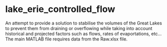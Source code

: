 # lake_erie_controlled_flow
An attempt to provide a solution to stabilise the volumes of the Great Lakes to prevent them from draining or overflowing while taking into account historical and projected factors such as flows, rates of evaportations, etc...
The main MATLAB file requires data from the Raw.xlsx file.
